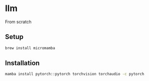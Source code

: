 # llm

From scratch

## Setup

```sh
brew install micromamba
```

## Installation

```sh
mamba install pytorch::pytorch torchvision torchaudio -c pytorch
```